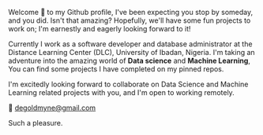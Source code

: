 Welcome :handshake: to my Github profile, I've been expecting you stop by someday, and you did. Isn't that amazing? Hopefully, we'll have some fun projects to work on; I'm earnestly and eagerly looking forward to it!

Currently I work as a software developer and database administrator at the Distance Learning Center (DLC), University of Ibadan, Nigeria.
I'm taking an adventure into the amazing world of **Data science** and **Machine Learning**, You can find some projects I have completed on my pinned repos.

I'm excitedly looking forward to collaborate on Data Science and Machine Learning related projects with you, and I'm open to working remotely.

:email: degoldmyne@gmail.com

Such a pleasure.

